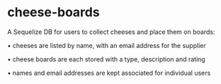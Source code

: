 # cheese-boards
A Sequelize DB for users to collect cheeses and place them on boards:

• cheeses are listed by name, with an email address for the supplier

• cheese boards are each stored with a type, description and rating

• names and email addresses are kept associated for individual users
